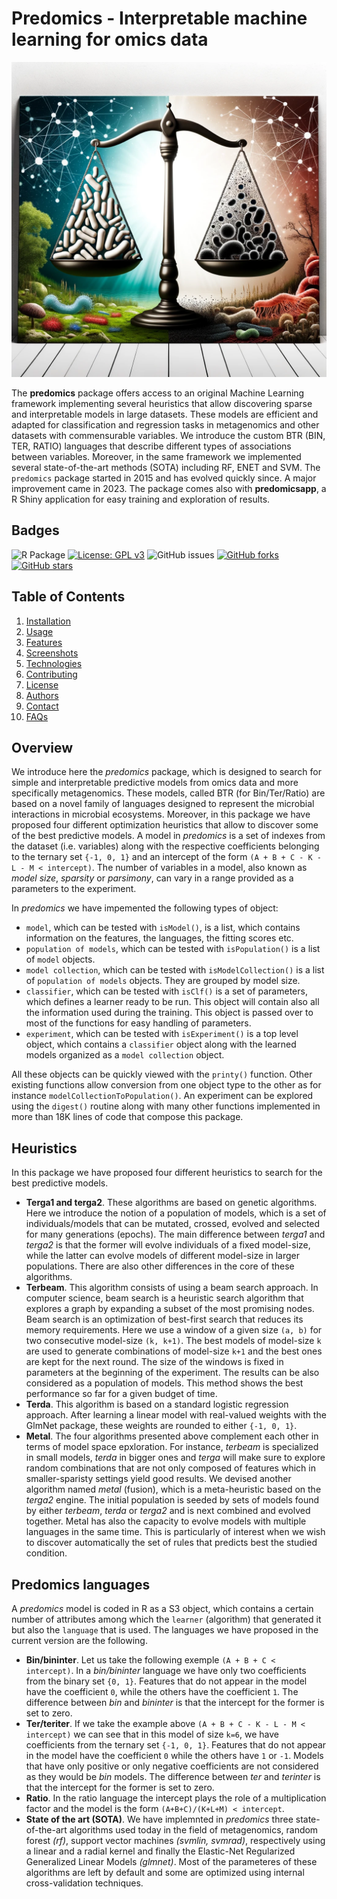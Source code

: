 # Predomics - Interpretable machine learning for omics data

![](man/figures/illustration2.png)

The **predomics** package offers access to an original Machine Learning framework implementing several heuristics that allow discovering sparse and interpretable models in large datasets. These models are efficient and adapted for classification and regression tasks in metagenomics and other datasets with commensurable variables. We introduce the custom BTR (BIN, TER, RATIO) languages that describe different types of associations between variables. Moreover, in the same framework we implemented several state-of-the-art methods (SOTA) including RF, ENET and SVM. The `predomics` package started in 2015 and has evolved quickly since. A major improvement came in 2023. The package comes also with **predomicsapp**, a R Shiny application for easy training and exploration of results.

## Badges

![R Package](https://github.com/predomics/predomicspkg/workflows/R/badge.svg) [![License: GPL v3](https://img.shields.io/badge/License-GPLv3-blue.svg)](https://www.gnu.org/licenses/gpl-3.0) ![GitHub issues](https://img.shields.io/github/issues/predomics/predomicspkg) [![GitHub forks](https://img.shields.io/github/forks/predomics/predomicspkg?style=social)](https://github.com/predomics/predomicspkg/network/members) [![GitHub stars](https://img.shields.io/github/stars/predomics/predomicspkg?style=social)](https://github.com/predomics/predomicspkg/stargazers)

## Table of Contents

1.  [Installation](inst/doc/Installation.html)
2.  [Usage](inst/doc/Usage.html)
3.  [Features](inst/doc/Features.html)
4.  [Screenshots](inst/doc/Screenshots.html)
5.  [Technologies](inst/doc/Technologies.html)
6.  [Contributing](Contributing.html)
7.  [License](LICENSE-text.html)
8.  [Authors](inst/doc/Authors.html)
9.  [Contact](inst/doc/Contact.html)
10. [FAQs](inst/doc/FAQs.html)

## Overview

We introduce here the *predomics* package, which is designed to search for simple and interpretable predictive models from omics data and more specifically metagenomics. These models, called BTR (for Bin/Ter/Ratio) are based on a novel family of languages designed to represent the microbial interactions in microbial ecosystems. Moreover, in this package we have proposed four different optimization heuristics that allow to discover some of the best predictive models. A model in *predomics* is a set of indexes from the dataset (i.e. variables) along with the respective coefficients belonging to the ternary set `{-1, 0, 1}` and an intercept of the form `(A + B + C - K - L - M < intercept)`. The number of variables in a model, also known as *model size*, *sparsity* or *parsimony*, can vary in a range provided as a parameters to the experiment.

In *predomics* we have impemented the following types of object:

-   `model`, which can be tested with `isModel()`, is a list, which contains information on the features, the languages, the fitting scores etc.
-   `population of models`, which can be tested with `isPopulation()` is a list of `model` objects.
-   `model collection`, which can be tested with `isModelCollection()` is a list of `population of models` objects. They are grouped by model size.
-   `classifier`, which can be tested with `isClf()` is a set of parameters, which defines a learner ready to be run. This object will contain also all the information used during the training. This object is passed over to most of the functions for easy handling of parameters.
-   `experiment`, which can be tested with `isExperiment()` is a top level object, which contains a `classifier` object along with the learned models organized as a `model collection` object.

All these objects can be quickly viewed with the `printy()` function. Other existing functions allow conversion from one object type to the other as for instance `modelCollectionToPopulation()`. An experiment can be explored using the `digest()` routine along with many other functions implemented in more than 18K lines of code that compose this package.

## Heuristics

In this package we have proposed four different heuristics to search for the best predictive models.

-   **Terga1 and terga2**. These algorithms are based on genetic algorithms. Here we introduce the notion of a population of models, which is a set of individuals/models that can be mutated, crossed, evolved and selected for many generations (epochs). The main difference between *terga1* and *terga2* is that the former will evolve individuals of a fixed model-size, while the latter can evolve models of different model-size in larger populations. There are also other differences in the core of these algorithms.
-   **Terbeam**. This algorithm consists of using a beam search approach. In computer science, beam search is a heuristic search algorithm that explores a graph by expanding a subset of the most promising nodes. Beam search is an optimization of best-first search that reduces its memory requirements. Here we use a window of a given size `(a, b)` for two consecutive model-size `(k, k+1)`. The best models of model-size `k` are used to generate combinations of model-size `k+1` and the best ones are kept for the next round. The size of the windows is fixed in parameters at the beginning of the experiment. The results can be also considered as a population of models. This method shows the best performance so far for a given budget of time.
-   **Terda**. This algorithm is based on a standard logistic regression approach. After learning a linear model with real-valued weights with the GlmNet package, these weights are rounded to either `{-1, 0, 1}`.
-   **Metal**. The four algorithms presented above complement each other in terms of model space epxloration. For instance, *terbeam* is specialized in small models, *terda* in bigger ones and *terga* will make sure to explore random combinations that are not only composed of features which in smaller-sparisty settings yield good results. We devised another algorithm named *metal* (fusion), which is a meta-heuristic based on the *terga2* engine. The initial population is seeded by sets of models found by either *terbeam*, *terda* or *terga2* and is next combined and evolved together. Metal has also the capacity to evolve models with multiple languages in the same time. This is particularly of interest when we wish to discover automatically the set of rules that predicts best the studied condition.

## Predomics languages

A *predomics* model is coded in R as a S3 object, which contains a certain number of attributes among which the `learner` (algorithm) that generated it but also the `language` that is used. The languages we have proposed in the current version are the following.

-   **Bin/bininter**. Let us take the following exemple `(A + B + C < intercept)`. In a *bin/bininter* language we have only two coefficients from the binary set `{0, 1}`. Features that do not appear in the model have the coefficient `0`, while the others have the coefficient `1`. The difference between *bin* and *bininter* is that the intercept for the former is set to zero.
-   **Ter/teriter**. If we take the example above `(A + B + C - K - L - M < intercept)` we can see that in this model of size `k=6`, we have coefficients from the ternary set `{-1, 0, 1}`. Features that do not appear in the model have the coefficient `0` while the others have `1` or `-1`. Models that have only positive or only negative coefficients are not considered as they would be *bin* models. The difference between *ter* and *terinter* is that the intercept for the former is set to zero.
-   **Ratio**. In the ratio language the intercept plays the role of a multiplication factor and the model is the form `(A+B+C)/(K+L+M) < intercept`.
-   **State of the art (SOTA)**. We have implemnted in *predomics* three state-of-the-art algorithms used today in the field of metagenomics, random forest *(rf)*, support vector machines *(svmlin, svmrad)*, respectively using a linear and a radial kernel and finally the Elastic-Net Regularized Generalized Linear Models *(glmnet)*. Most of the parameteres of these algorithms are left by default and some are optimized using internal cross-validation techniques.
